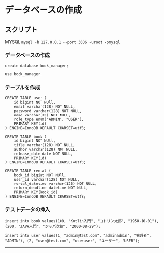 # データベースの作成

## スクリプト
MYSQL
`mysql -h 127.0.0.1 --port 3306 -uroot -pmysql`

### データベースの作成
```mysql
create database book_manager;
```

`use book_manager;`

### テーブルを作成
```mysql
CREATE TABLE user (
    id bigint NOT NUll,
    email varchar(128) NOT NULL,
    password varchar(128) NOT NULL,
    name varchar(32) NOT NULL,
    role_type enum("ADMIN", "USER"),
    PRIMARY KEY(id)
) ENGINE=InnoDB DEFAULT CHARSET=utf8;

CREATE TABLE book (
    id bigint NOT NUll,
    title varchar(128) NOT NULL,
    author varchar(128) NOT NULL,
    release_date date NOT NULL,
    PRIMARY KEY(id)
) ENGINE=InnoDB DEFAULT CHARSET=utf8;

CREATE TABLE rental (
    book_id bigint NOT NUll,
    user_id varchar(128) NOT NULL,
    rental_datetime varchar(128) NOT NULL,
    return_deadline datetime NOT NULL,
    PRIMARY KEY(book_id)
) ENGINE=InnoDB DEFAULT CHARSET=utf8;
```

### テストデータの挿入
```mysql
insert into book values(100, "Kotlin入門", "コトリン太郎", "1950-10-01"), (200, "JAVA入門", "ジャバ次郎", "2000-08-29");

insert into user values(1, "admin@test.com", "adminadmin", "管理者", "ADMIN"), (2, "user@test.com", "useruser", "ユーザー", "USER");
```

---

# 
